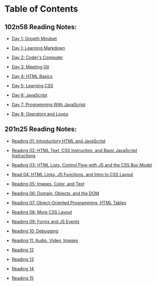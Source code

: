 # Table of Contents

## 102n58 Reading Notes:


+ [Day 1: Growth Mindset](d1-growth-mindset.md)

+ [Day 1: Learning Markdown](d1-learning-markdown.md)

+ [Day 2: Coder's Computer](d2-coders-computer.md)

+ [Day 3: Meeting Git](d3-meeting-git.md)

+ [Day 4: HTML Basics](d4-html-basics.md)

+ [Day 5: Learning CSS](d5-learning-css.md)

+ [Day 6: JavaScript](d6-JavaScript.md)

+ [Day 7: Programming With JavaScript](d7-programming-with-js.md)

+ [Day 8: Operators and Loops](d8-operators-and-loops.md)

## 201n25 Reading Notes:

+ [Reading 01: Introductory HTML and JavaScript](class-01.md)

+ [Reading 02: HTML Text, CSS Instruction, and Basic JavaScript Instructions](class-02.md)

+ [Reading 03: HTML Lists, Control Flow with JS and the CSS Box Model](class-03.md)

+ [Read 04: HTML Links, JS Functions, and Intro to CSS Layout](class-04.md)

+ [Reading 05: Images, Color, and Text](class-05.md)

+ [Reading 06: Domain, Objects, and the DOM](class-06.md)

+ [Reading 07: Object-Oriented Programming, HTML Tables](class-07.md)

+ [Reading 08: More CSS Layout](class-08.md)

+ [Reading 09: Forms and JS Events](class-09.md)

+ [Reading 10: Debugging](class-10.md)

+ [Reading 11: Audio, Video, Images]()

+ [Reading 12]()

+ [Reading 13]()

+ [Reading 14]()

+ [Reading 15]()